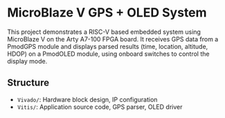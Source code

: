 # MicroBlaze V GPS + OLED System

This project demonstrates a RISC-V based embedded system using MicroBlaze V on the Arty A7-100 FPGA board. It receives GPS data from a PmodGPS module and displays parsed results (time, location, altitude, HDOP) on a PmodOLED module, using onboard switches to control the display mode.

## Structure
- `Vivado/`: Hardware block design, IP configuration
- `Vitis/`: Application source code, GPS parser, OLED driver
